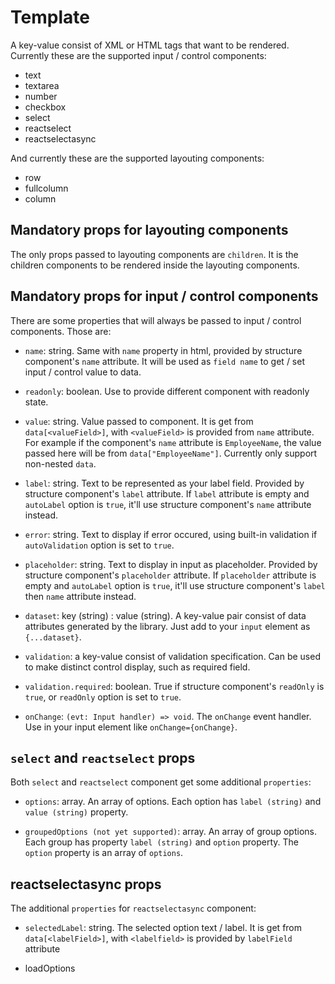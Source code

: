 # Template

A key-value consist of XML or HTML tags that want to be rendered. Currently these are the supported input / control components:

* text
* textarea
* number
* checkbox
* select
* reactselect
* reactselectasync

And currently these are the supported layouting components:

* row
* fullcolumn
* column

## Mandatory props for layouting components

The only props passed to layouting components are `children`. It is the children components to be rendered inside the layouting components.

## Mandatory props for input / control components

There are some properties that will always be passed to input / control components. Those are:

* `name`: string. Same with `name` property in html, provided by structure component's `name` attribute. It will be used as `field name` to get / set input / control value to data.

* `readonly`: boolean. Use to provide different component with readonly state.

* `value`: string. Value passed to component. It is get from `data[<valueField>]`, with `<valueField>` is provided from `name` attribute. For example if the component's `name` attribute is `EmployeeName`, the value passed here will be from `data["EmployeeName"]`. Currently only support non-nested `data`.

* `label`: string. Text to be represented as your label field. Provided by structure component's `label` attribute. If `label` attribute is empty and `autoLabel` option is `true`, it'll use structure component's `name` attribute instead.

* `error`: string. Text to display if error occured, using built-in validation if `autoValidation` option is set to `true`. 

* `placeholder`: string. Text to display in input as placeholder. Provided by structure component's `placeholder` attribute. If `placeholder` attribute is empty and `autoLabel` option is `true`, it'll use structure component's `label` then `name` attribute instead.

* `dataset`: key (string) : value (string). A key-value pair consist of data attributes generated by the library. Just add to your `input` element as `{...dataset}`.

* `validation`: a key-value consist of validation specification. Can be used to make distinct control display, such as required field.

* `validation.required`: boolean. True if structure component's `readOnly` is `true`, or `readOnly` option is set to `true`.

* `onChange`: `(evt: Input handler) => void`. The `onChange` event handler. Use in your input element like `onChange={onChange}`.

## `select` and `reactselect` props

Both `select` and `reactselect` component get some additional `properties`:

* `options`: array. An array of options. Each option has `label (string)` and `value (string)` property.

* `groupedOptions (not yet supported)`: array. An array of group options. Each group has property `label (string)` and `option` property. The `option` property is an array of `options`.

## reactselectasync props

The additional `properties` for `reactselectasync` component:

* `selectedLabel`: string. The selected option text / label. It is get from `data[<labelField>]`, with `<labelfield>` is provided by `labelField` attribute

* loadOptions